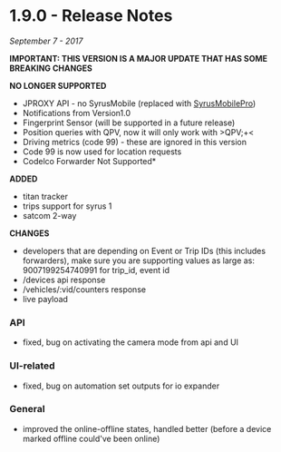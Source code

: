 # 1.9.0 - Release Notes
*September 7 - 2017*

**IMPORTANT: THIS VERSION IS A MAJOR UPDATE THAT HAS SOME BREAKING CHANGES**

**NO LONGER SUPPORTED**
* JPROXY API - no SyrusMobile (replaced with [SyrusMobilePro](#))
* Notifications from Version1.0
* Fingerprint Sensor (will be supported in a future release)
* Position queries with QPV, now it will only work with >QPV;+<
* Driving metrics (code 99) - these are ignored in this version
* Code 99 is now used for location requests
* Codelco Forwarder Not Supported*

**ADDED**
* titan tracker
* trips support for syrus 1
* satcom 2-way

**CHANGES**
* developers that are depending on Event or Trip IDs (this includes forwarders), make sure you are supporting values as large as: 9007199254740991 for trip_id, event id
* /devices api response
* /vehicles/:vid/counters response
* live payload

### API
* fixed, bug on activating the camera mode from api and UI

### UI-related
* fixed, bug on automation set outputs for io expander

### General
* improved the online-offline states, handled better (before a device marked offline could've been online)



